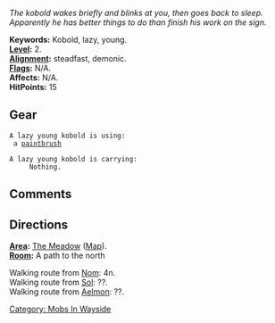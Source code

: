 *The kobold wakes briefly and blinks at you, then goes back to sleep.
Apparently he has better things to do than finish his work on the sign.*

**Keywords:** Kobold, lazy, young.  
**[Level](Level.md "wikilink"):** 2.  
**[Alignment](Alignment.md "wikilink"):** steadfast, demonic.  
**[Flags](:Category:_Mob_Types.md "wikilink"):** N/A.  
**Affects:** N/A.  
**HitPoints:** 15

## Gear

`A lazy young kobold is using:`  
<held>` a `[`paintbrush`](paintbrush.md "wikilink")

`A lazy young kobold is carrying:`  
`     Nothing.`

## Comments

## Directions

**[Area](:Category:_Areas.md "wikilink"):** [The
Meadow](:Category:_Meadow.md "wikilink")
([Map](Meadow_Map.md "wikilink")).  
**[Room](:Category:_Rooms.md "wikilink"):** A path to the north

Walking route from [Nom](Nom.md "wikilink"): 4n.  
Walking route from [Sol](Sol.md "wikilink"): ??.  
Walking route from [Aelmon](Aelmon.md "wikilink"): ??.  

[Category: Mobs In Wayside](Category:_Mobs_In_Wayside "wikilink")
